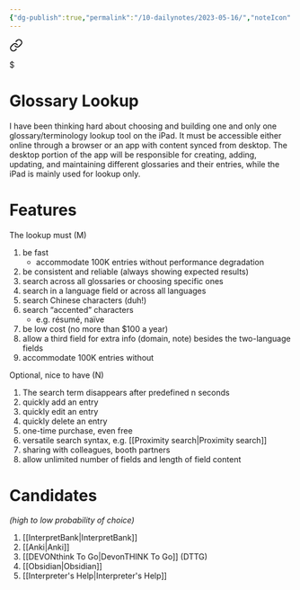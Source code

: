 ```yaml
---
{"dg-publish":true,"permalink":"/10-dailynotes/2023-05-16/","noteIcon":"2","created":"","updated":""}
---
```



<div class="transclusion internal-embed is-loaded"><a class="markdown-embed-link" href="/glossary-lookup/" aria-label="Open link"><svg xmlns="http://www.w3.org/2000/svg" width="24" height="24" viewBox="0 0 24 24" fill="none" stroke="currentColor" stroke-width="2" stroke-linecap="round" stroke-linejoin="round" class="svg-icon lucide-link"><path d="M10 13a5 5 0 0 0 7.54.54l3-3a5 5 0 0 0-7.07-7.07l-1.72 1.71"></path><path d="M14 11a5 5 0 0 0-7.54-.54l-3 3a5 5 0 0 0 7.07 7.07l1.71-1.71"></path></svg></a><div class="markdown-embed">

$<div class="markdown-embed-title">

# Glossary Lookup

</div>



I have been thinking hard about choosing and building one and only one glossary/terminology lookup tool on the iPad. It must be accessible either online through a browser or an app with content synced from desktop. The desktop portion of the app will be responsible for creating, adding, updating, and maintaining different glossaries and their entries, while the iPad is mainly used for lookup only. 

# Features

The lookup must (M)
1. be fast
	- accommodate 100K entries without performance degradation
2. be consistent and reliable (always showing expected results)
3. search across all glossaries or choosing specific ones
4. search in a language field or across all languages
5. search Chinese characters (duh!)
6. search “accented” characters
	- e.g. résumé, naïve
7. be low cost (no more than $100 a year)
8. allow a third field for extra info (domain, note) besides the two-language fields
9. accommodate 100K entries without 
 
Optional, nice to have (N)
1. The search term disappears after predefined n seconds
2. quickly add an entry
3. quickly edit an entry
4. quickly delete an entry
5. one-time purchase, even free
6. versatile search syntax, e.g. [[Proximity search\|Proximity search]]
7. sharing with colleagues, booth partners
8. allow unlimited number of fields and length of field content

# Candidates
*(high to low probability of choice)*

1. [[InterpretBank\|InterpretBank]]
2. [[Anki\|Anki]]
3. [[DEVONthink To Go\|DevonTHINK To Go]] (DTTG)
4. [[Obsidian\|Obsidian]]
5. [[Interpreter's Help\|Interpreter's Help]]




</div></div>
